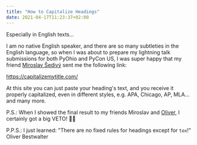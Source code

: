 ```yaml
---
title: "How to Capitalize Headings"
date: 2021-04-17T11:23:37+02:00
---
```


Especially in English texts...

I am no native English speaker,
and there are so many subtleties in the English language,
so when I was about to prepare my lightning talk submissions for both PyOhio and PyCon US,
I was super happy that my friend [Miroslav Šedivý](https://twitter.com/eumiro) sent me the following link:

https://capitalizemytitle.com/

At this site you can just paste your heading's text,
and you receive it properly capitalized,
even in different styles, e.g. APA, Chicago, AP, MLA...
and many more.


P.S.: When I showed the final result to my friends Miroslav and [Oliver](https://twitter.com/obestwalter),
I certainly got a big VETO! 🧐🥳

P.P.S.: I just learned: "There are no fixed rules for headings except for `tox`!" Oliver Bestwalter

